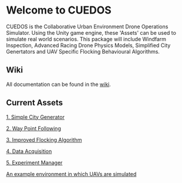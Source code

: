 # Welcome to CUEDOS
CUEDOS is the Collaborative Urban Environment Drone Operations Simulator. Using the Unity game engine, these 'Assets' can be used to simulate real world scenarios. This package will include Windfarm Inspection, Advanced Racing Drone Physics Models, Simplified City Genertators and UAV Specific Flocking Behavioural Algorithms.

## Wiki
All documentation can be found in the [wiki](https://github.com/SamJCKnox/CUEDOS/wiki).

## Current Assets
[1. Simple City Generator](https://github.com/SamJCKnox/CUEDOS/wiki/Simple-City-Generator)

[2. Way Point Following](https://github.com/SamJCKnox/CUEDOS/wiki/Way-Point-Following)

[3. Improved Flocking Algorithm](https://github.com/SamJCKnox/CUEDOS/wiki/Improved-Flocking-Algorithm)

[4. Data Acquisition](https://github.com/SamJCKnox/CUEDOS/wiki/Data-Acquisition)

[5. Experiment Manager](https://github.com/CUEDOS/Unity/wiki/Experiment-Manager)

[An example environment in which UAVs are simulated](https://docs.mapbox.com/unity/maps/examples/)
